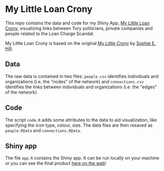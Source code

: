 # My Little Loan Crony

This repo contains the data and code for my Shiny App, [My Little Loan Crony](https://my-little-loan-crony.shinyapps.io/my-little-loan-crony/), visualizing links between Tory politicians, private companies and people related to the Loan Charge Scandal.

My Little Loan Crony is based on the original [My Little Crony](https://sophieehill.shinyapps.io/my-little-crony/) by [Sophie E. Hill](https://www.sophie-e-hill.com/).

## Data
The raw data is contained in two files: `people.csv` identifies individuals and organizations (i.e. the "nodes" of the network) and `connections.csv` identifies the links between individuals and organizations (i.e. the "edges" of the network).

## Code
The script `code.R` adds some attributes to the data to aid visualization, like specifying the icon type, colour, size. The data files are then resaved as `people.RData` and `connections.RData`.

## Shiny app
The file `app.R` contains the Shiny app. It can be run locally on your machine or you can see the final product [here on the web](https://my-little-loan-crony.shinyapps.io/my-little-loan-crony/)!
